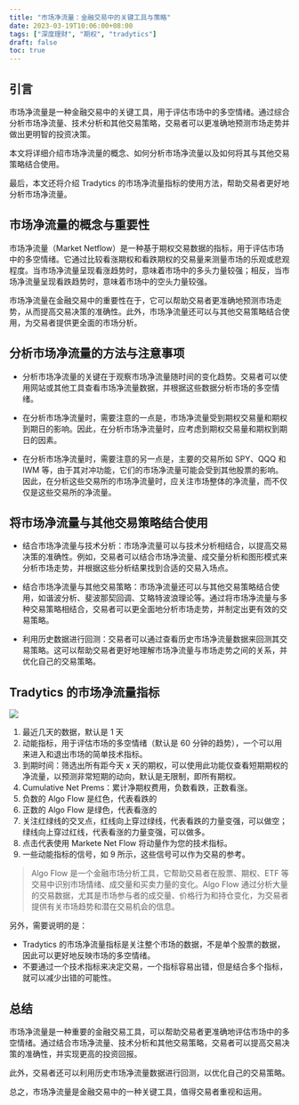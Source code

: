 ```yaml
---
title: "市场净流量：金融交易中的关键工具与策略"
date: 2023-03-19T10:06:00+08:00
tags: ["深度理财", "期权", "tradytics"]
draft: false
toc: true
---
```


## 引言

市场净流量是一种金融交易中的关键工具，用于评估市场中的多空情绪。通过综合分析市场净流量、技术分析和其他交易策略，交易者可以更准确地预测市场走势并做出更明智的投资决策。

本文将详细介绍市场净流量的概念、如何分析市场净流量以及如何将其与其他交易策略结合使用。

最后，本文还将介绍 Tradytics 的市场净流量指标的使用方法，帮助交易者更好地分析市场净流量。

<!--more-->

## 市场净流量的概念与重要性

市场净流量（Market Netflow）是一种基于期权交易数据的指标，用于评估市场中的多空情绪。它通过比较看涨期权和看跌期权的交易量来测量市场的乐观或悲观程度。当市场净流量呈现看涨趋势时，意味着市场中的多头力量较强；相反，当市场净流量呈现看跌趋势时，意味着市场中的空头力量较强。

市场净流量在金融交易中的重要性在于，它可以帮助交易者更准确地预测市场走势，从而提高交易决策的准确性。此外，市场净流量还可以与其他交易策略结合使用，为交易者提供更全面的市场分析。

## 分析市场净流量的方法与注意事项

- 分析市场净流量的关键在于观察市场净流量随时间的变化趋势。交易者可以使用网站或其他工具查看市场净流量数据，并根据这些数据分析市场的多空情绪。

- 在分析市场净流量时，需要注意的一点是，市场净流量受到期权交易量和期权到期日的影响。因此，在分析市场净流量时，应考虑到期权交易量和期权到期日的因素。

- 在分析市场净流量时，需要注意的另一点是，主要的交易所如 SPY、QQQ 和 IWM 等，由于其对冲功能，它们的市场净流量可能会受到其他股票的影响。因此，在分析这些交易所的市场净流量时，应关注市场整体的净流量，而不仅仅是这些交易所的净流量。

## 将市场净流量与其他交易策略结合使用

- 结合市场净流量与技术分析：市场净流量可以与技术分析相结合，以提高交易决策的准确性。例如，交易者可以结合市场净流量、成交量分析和图形模式来分析市场走势，并根据这些分析结果找到合适的交易入场点。

- 结合市场净流量与其他交易策略：市场净流量还可以与其他交易策略结合使用，如谐波分析、斐波那契回调、艾略特波浪理论等。通过将市场净流量与多种交易策略相结合，交易者可以更全面地分析市场走势，并制定出更有效的交易策略。

- 利用历史数据进行回测：交易者可以通过查看历史市场净流量数据来回测其交易策略。这可以帮助交易者更好地理解市场净流量与市场走势之间的关系，并优化自己的交易策略。

## Tradytics 的市场净流量指标

![](https://img.forecho.com/iVYW7d.png)

1. 最近几天的数据，默认是 1 天
2. 动能指标，用于评估市场的多空情绪（默认是 60 分钟的趋势），一个可以用来进入和退出市场的简单技术指标。
3. 到期时间：筛选出所有距今天 x 天的期权，可以使用此功能仅查看短期期权的净流量，以预测非常短期的动向，默认是无限制，即所有期权。
4. Cumulative Net Prems：累计净期权费用，负数看跌，正数看涨。
5. 负数的 Algo Flow 是红色，代表看跌的
6. 正数的 Algo Flow 是绿色，代表看涨的
7. 关注红绿线的交叉点，红线向上穿过绿线，代表看跌的力量变强，可以做空；绿线向上穿过红线，代表看涨的力量变强，可以做多。
8. 点击代表使用 Markete Net Flow 将动量作为您的技术指标。
9. 一些动能指标的信号，如 9 所示，这些信号可以作为交易的参考。

> Algo Flow 是一个金融市场分析工具，它帮助交易者在股票、期权、ETF 等交易中识别市场情绪、成交量和买卖力量的变化。Algo Flow 通过分析大量的交易数据，尤其是市场参与者的成交量、价格行为和持仓变化，为交易者提供有关市场趋势和潜在交易机会的信息。

另外，需要说明的是：

- Tradytics 的市场净流量指标是关注整个市场的数据，不是单个股票的数据，因此可以更好地反映市场的多空情绪。
- 不要通过一个技术指标来决定交易，一个指标容易出错，但是结合多个指标，就可以减少出错的可能性。

## 总结

市场净流量是一种重要的金融交易工具，可以帮助交易者更准确地评估市场中的多空情绪。通过结合市场净流量、技术分析和其他交易策略，交易者可以提高交易决策的准确性，并实现更高的投资回报。

此外，交易者还可以利用历史市场净流量数据进行回测，以优化自己的交易策略。

总之，市场净流量是金融交易中的一种关键工具，值得交易者重视和运用。